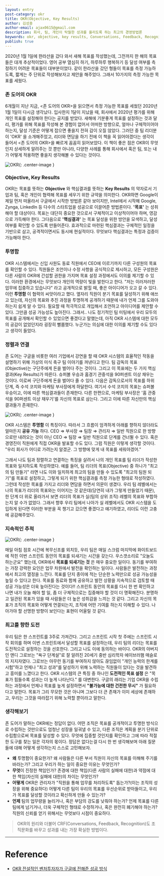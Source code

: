 ```yaml
---
layout: entry
post-category: okr
title: OKR(Objective, Key Results)
author: 김성중
author-email: ajax0615@gmail.com
description: 회사, 팀, 개인이 탁월한 성과를 올리도록 하는 최고의 경영방법론
keywords: okr, objective, key results, Conversations, Feedback, Recognition
publish: true
---
```


2020년 1월 1일에 한라산을 갔다 와서 새해 목표를 작성했는데, 그전까지 한 해의 목표들은 대개 추상적이었다. 영어 공부 열심히 하기, 하루하루 행복하기 등 달성 여부를 측정하기 어려운 목표들이 대부분이었다. 같이 한라산을 갔던 형들이 목표를 측정 가능하도록, 짧게는 주 단위로 작성해보자고 제안을 해주었다. 그래서 10가지의 측정 가능한 목표를 세웠다.

### 존 도어의 OKR
6개월이 지난 지금, \<존 도어의 OKR\>을 읽으면서 측정 가능한 목표를 세웠던 2020년 1월 1일이 다시금 생각났다. 입사한지 1달이 지났을 때, 회사에서 2020년 평가를 위해 개인 목표를 설정해야 한다는 공지를 받았다. 새해에 기분좋게 목표를 설정하는 것과 달리, 평가를 위해 목표를 작성해 본 경험이 없어서 어떠한 방향으로, 얼마나 구체적이어야 하는지, 달성 기준은 어떻게 잡으면 좋을지 전혀 감이 오질 않았다. 그러던 중 팀 리더분이 'OKR' 을 소개해주었고, 리더와 면담을 하기 전에 이 책을 꼭 읽어야겠다는 생각이 들어서 \<존 도어의 OKR\>을 빠르게 꼼꼼히 읽어보았다. 이 책이 좋은 점은 OKR이 무엇인지 상세하게 알려주는 것 뿐만 아니라, 다양한 사례를 통해 회사에서 혹은 팀, 또는 내가 어떻게 적용하면 좋을지 생각해볼 수 있다는 것이다.

![OKR](/images/2020/06/18/IMG_1826.jpg "OKR"){: .center-image }

### Objective, Key Results
OKR는 목표를 뜻하는 **Objective** 와 핵심결과를 뜻하는 **Key Results** 의 약자로서 기업과 팀, 혹은 개인이 협력해 목표를 세우기 위한 규약을 의미한다. OKR하면 Google이 제일 먼저 떠올라서 구글에서 시작한 방법론 같아 보이지만, Intel에서 시작해 Google, Zynga, LinkedIn 등 다수의 스타트업을 성공으로 이끌어준 방법론이다. **'목표'** 는 성취해야 할 대상이다. 목표는 대단히 중요한 것으로서 구체적이고 이상적이어야 하며, 영감으로 가득해야 한다. 그다음으로 **'핵심결과'** 는 목표 달성을 위한 방안을 모색하고, 달성 여부를 확인할 수 있도록 만들어준다. 효과적으로 마련된 핵심결과는 구체적인 일정을 기반으로 삼고, 공격적이면서도 동시에 현실적이다. 무엇보다 핵심결과는 특정과 검증이 가능해야 한다.

### 투명함
OKR 시스템에서는 신입 사원도 동료 직원에서 CEO에 이르기까지 다른 구성원의 목표를 확인할 수 있다. 직원들은 조언이나 수정 사항을 공식적으로 제시하고, 모든 구성원은 다른 사람의 OKR에 간섭할 권한을 가지며 목표 설정 과정에서도 이의를 제기할 수 있다. 이러한 환경에서는 무엇보다 개인의 역량이 빛을 발한다고 한다. "저는 이러저러한 업무에 집중하고 있습니다" 라고 공개적으로 밝힐 때, 좋은 아이디어가 오고 갈 수 있다. 이런 **투명함** 이 협력의 씨앗이라고 했다. 옆자리 직원이 분기 목표를 달성하기 위해 애쓰고 있는데, 자신의 목표와 추진 과정을 투명하게 공개하기 때문에 내가 언제 그를 도와야 하는지 쉽게 알 수 있다. 필요할 때 적극적으로 개입해서 조언하고 아이디어를 제안할 수 있다. 그만큼 성공 가능성도 높아진다. 그래서.. 나도 정기적인 팀 미팅에서 우리 모두의 목표를 공개해서 확인할 수 있었으면 좋겠다고 말했는데, 아직 OKR 시스템에 대한 모두의 공감이 없었던지라 굉장히 뻘쭘했다. 누군가는 의심에 대한 이의를 제기할 수도 있다고 생각이 들었다.

### 정렬과 연결
존 도어는 구글을 비롯한 여러 기업에서 강연을 할 때 OKR 시스템의 효율적인 작동을 설명하기 위해 가상의 미식 축구 팀 이야기를 꺼낸다고 한다. 팀 감독의 목표(Objective)는 구단주에게 돈을 벌어다 주는 것이다.  그리고 이 목표에는 두 가지 핵심결과(Key Results)가 따른다. 슈퍼볼 우승과 홈경기 관중석을 90퍼센트 이상 채우는 것이다. 이로써 구단주에게 돈을 벌어다 줄 수 있다. 다음은 감독으로서의 목표를 하위 단계, 즉 수석 코치와 마케팅 부사장에게 하달한다. 여기서 수석 코치의 목표는 슈퍼볼 우승이고, 이에 따른 핵심결과들이 존재한다. 다른 한편으로, 마케팅 부사장은 '홈 관중석을 90퍼센트 이상 채우기'를 자신의 목표로 삼는다. 그리고 이에 따른 자신만의 핵심결과들가 존재한다.

![OKR](/images/2020/06/18/IMG_1825.jpg "OKR"){: .center-image }

OKR 시스템은 **투명함** 이 특징이다. 따라서 그 흐름이 엄격하게 아래를 향하지 않더라도 얼마든지 **공유 가능** 하다. CEO ⇒ 부사장 ⇒ 팀장 ⇒ 관리자 ⇒ 일반 직원으로 한 방향으로만 내려오는 것이 아닌 CEO ⇒ 팀장 ⇒ 일반 직원으로 단계를 건너뛸 수 있다. 혹은 경영진이 직원에게 직접 OKR을 발표할 수도 있다. 그럼 직원은 이렇게 생각할 것이다. "우리 회사가 어디로 가려는지 알겠군. 그 방향에 맞게 내 목표를 세워야겠어."

그래서 나도 팀과 정렬하고 연결하는 특징을 살려서 나의 개인 목표를 팀 리더가 작성한 목표와 일치하도록 작성하였다. 예를 들어, 팀 리더의 목표(Objective) 중 하나가 "최고의 팀 만들기" 라면 나도 이와 일치하게 최고의 팀을 만들 수 있도록 "최고의 팀원 되기"를 목표로 설정하고, 그렇게 되기 위한 핵심결과를 측정 가능한 형태로 작성하였다. 그런데 작성한 목표를 가지고 리더와 면담을 하면서 의문이 생겼다. 우리 팀 레벨에서는 나의 목표가 리더의 목표와는 이어지는 것 같은데(당연히 내가 그렇게 만들었기 때문), 한 단계 더 위로 올라가서 보면 리더의 목표가 실(팀의 상위 조직) 레벨의 목표와 부합하는지 알 수가 없었다. 그래서 향후 우리 팀에서 나아가 실 레벨에서도 OKR 시스템을 도입하게 된다면 이러한 부분을 꼭 챙기고 갔으면 좋겠다고 얘기하였고, 리더도 이런 고충에 공감해주었다.

### 지속적인 추적

![OKR](/images/2020/06/18/3.jpeg "OKR"){: .center-image }

매일 아침 점호 시간에 복무신조를 외치듯, 우리 팀은 매일 스크럼 마지막에 화이트보드에 적힌 이번 스프린트 동안의 목표를 되새기는 시간을 갖는다. 우스갯소리로 "오늘도 하는군요" 했는데, OKR에서 **목표를 되새기는 것** 은 매우 중요한 일이다. 동기를 부여하는 가장 강력한 요인은 업무 차원에서 발전을 확인하는 일이다. 사람들은 발전하는 과정에서 최고의 열정을 느낀다. 목표를 단지 종이에 적는 단순한 노력만으로 성공 가능성을 높일 수 있다고 한다. 목표를 동료와 함께 공유하고 발전 상황을 지속적으로 검토할 때 성공 가능성은 더욱 높아진다는 것이다!! 스프린트 동안의 목표를 다시 한 번 확인하고 나면 내가 오늘 해야 할 일, 좀 더 구체적으로는 집중해야 할 것이 더 명확해진다. 분명하고 일관된 목표가 있을 때 사람들은 더 높은 성취감을 느끼는 것 같다. 그리고 자신의 목표가 조직의 목표와 어떻게 연결되는지, 조직에 어떤 기여를 하는지 이해할 수 있다. 나아가야 할 선명한 방향이 보인다는 표현이 어울릴 것 같다.

### 최고를 향한 도전
우리 팀은 한 스프린트를 3주로 가져간다. 그리고 스프린트 시작 첫 주에는 스프린트 시작 회의를 하며 이번 스프린트에서 달성할 목표를 설정하는데, 우리 팀의 리더는 목표를 도전적으로 설정하는 것을 선호한다. 그리고 나도 이에 동의하는 바이다. OKR의 아버지인 앤디 그로브는 "욕구 단계설"로 잘 알려진 20세기 중반 심리학자 에이브러햄 매슬로의 지지자였다. 그로브는 아무런 동기를 부여하지 않아도 끊임없이 "개인 능력의 한계를 시험"하고 언제나 "최고 성과"를 달성하기 위해 노력하는 직원들이 있다는 것을 발견하고 흥미를 느꼈다고 한다. OKR 시스템의 큰 특징 중 하나인 **도전적인 목표 설정** 은 "목표가 힘들수록 성과는 더 높게 나타난다." 를 대변한다. 구글의 래리는 기업 OKR을 수립하는 과정에서 언제나 목표를 높게 설정하면서 **"불가능에 대한 건전한 무시"** 가 필요하다고 말한다. 목표가 그리 무모한 것은 아니며 그보다 더 큰 존재가 이미 세상에 존재하고, 우리는 그것을 따라잡기 위해 노력할 뿐이라고 말한다.

### 생각해보기
존 도어가 말하는 OKR에는 정답이 없다. 어떤 조직은 목표를 공개적이고 투명한 방식으로 수립하는 것만으로도 엄청난 성장을 일궈낼 수 있고, 다른 조직은 계획을 분기 단위로 수립함으로써 목표를 달성할 수 있다. 무엇에 집중할 것인지를 확인하고 그에 따라 적절한 도구를 찾는 일은 각자의 몫이다. 정답은 없다는걸 다시 한 번 생각해보며 아래 질문들에 대해 어떻게 생각하는지 스스로 고민해보자.

- **왜** 투명함이 중요한가? 왜 사람들은 다른 부서 직원이 자신의 목표를 이해해 주기를 바라는가? 그리고 우리가 하는 일이 중요한 이유는 무엇인가?
- **무엇**이 진정한 책임인가? 존경에 대한 책임(다른 사람의 실패에 대한)과 약점에 대한 책임(자신의 실패에 대한)의 차이는 무엇인가?
- **어떻게** OKR은 관리자가 "직원을 통해 업무를 처리하도록" 돕는가?(이는 조직의 성장을 위해 중요하다) 어떻게 다른 팀이 우리의 목표를 우선순위로 받아들이고, 우리가 목표를 달성할 것이라고 확신하게 만들 수 있는가?
- **언제** 팀의 업무량을 늘리거나, 혹은 부담의 강도를 낮춰야 하는가? 언제 목표를 다른 팀에게 넘기거나, 더욱 구체적인 형태로 수정하거나, 혹은 완전히 폐기해야 하는가? 직원의 신뢰를 얻기 위해서는 무엇보다 시점이 중요하다.

> OKR의 원리와 더불어 CRF(Conversations, Feedback, Recognition)도 조직문화를 바꾸고 성과를 내는 가장 확실한 방법이다.

---

# Reference
- [OKR 전설적인 벤처투자자가 구글에 전해준 성공 방식](http://www.yes24.com/Product/goods/70981291)
